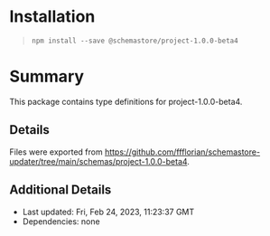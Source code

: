 # Installation
> `npm install --save @schemastore/project-1.0.0-beta4`

# Summary
This package contains type definitions for project-1.0.0-beta4.

## Details
Files were exported from https://github.com/ffflorian/schemastore-updater/tree/main/schemas/project-1.0.0-beta4.

## Additional Details
* Last updated: Fri, Feb 24, 2023, 11:23:37 GMT
* Dependencies: none
